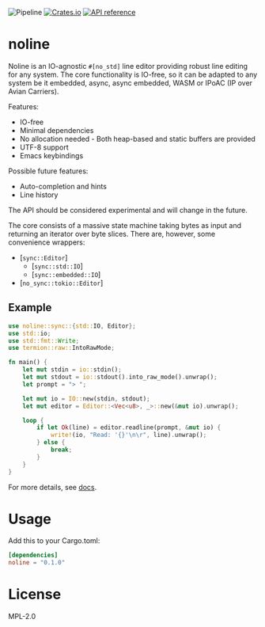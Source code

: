 ![Pipeline](https://github.com/rustne-kretser/noline/actions/workflows/rust.yml/badge.svg)
[![Crates.io](https://img.shields.io/crates/v/noline.svg)](https://crates.io/crates/noline)
[![API reference](https://docs.rs/noline/badge.svg)](https://docs.rs/noline/)

# noline

Noline is an IO-agnostic `#[no_std]` line editor providing robust
line editing for any system. The core functionality is IO-free, so
it can be adapted to any system be it embedded, async, async
embedded, WASM or IPoAC (IP over Avian Carriers).

Features:
- IO-free
- Minimal dependencies
- No allocation needed - Both heap-based and static buffers are provided
- UTF-8 support
- Emacs keybindings

Possible future features:
- Auto-completion and hints
- Line history

The API should be considered experimental and will change in the
future.


The core consists of a massive state machine taking bytes as input
and returning an iterator over byte slices. There are, however,
some convenience wrappers:
- [`sync::Editor`]
  - [`sync::std::IO`]
  - [`sync::embedded::IO`]
- [`no_sync::tokio::Editor`]

## Example
```rust
use noline::sync::{std::IO, Editor};
use std::io;
use std::fmt::Write;
use termion::raw::IntoRawMode;

fn main() {
    let mut stdin = io::stdin();
    let mut stdout = io::stdout().into_raw_mode().unwrap();
    let prompt = "> ";

    let mut io = IO::new(stdin, stdout);
    let mut editor = Editor::<Vec<u8>, _>::new(&mut io).unwrap();

    loop {
        if let Ok(line) = editor.readline(prompt, &mut io) {
            write!(io, "Read: '{}'\n\r", line).unwrap();
        } else {
            break;
        }
    }
}
```

For more details, see [docs](https://docs.rs/noline/).

# Usage

Add this to your Cargo.toml:

```toml
[dependencies]
noline = "0.1.0"
```

# License

MPL-2.0
